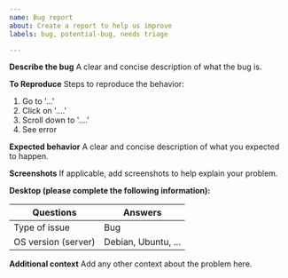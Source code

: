 ```yaml
---
name: Bug report
about: Create a report to help us improve
labels: bug, potential-bug, needs triage

---
```


**Describe the bug**
A clear and concise description of what the bug is.

**To Reproduce**
Steps to reproduce the behavior:
1. Go to '...'
2. Click on '....'
3. Scroll down to '....'
4. See error

**Expected behavior**
A clear and concise description of what you expected to happen.

**Screenshots**
If applicable, add screenshots to help explain your problem.

**Desktop (please complete the following information):**

| Questions                                | Answers
|-----------------------------------------|--------------------
| Type of issue                           | Bug
| OS version (server)                 | Debian, Ubuntu, ...

**Additional context**
Add any other context about the problem here.
